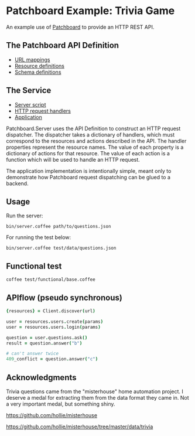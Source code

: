 # Patchboard Example: Trivia Game

An example use of [Patchboard](https://github.com/automatthew/patchboard) to
provide an HTTP REST API.

## The Patchboard API Definition

* [URL mappings](./src/api/mappings.coffee)
* [Resource definitions](./src/api/resources.coffee)
* [Schema definitions](./src/api/schema.coffee)


## The Service

* [Server script](./bin/server.coffee)
* [HTTP request handlers](./src/handlers.coffee)
* [Application](./src/application.coffee)

Patchboard.Server uses the API Definition to construct an HTTP request
dispatcher.  The dispatcher takes a dictionary of handlers, which must
correspond to the resources and actions described in the API. The handler
properties represent the resource names.  The value of each property is
a dictionary of actions for that resource.  The value of each action is
a function which will be used to handle an HTTP request.

The application implementation is intentionally simple, meant only to
demonstrate how Patchboard request dispatching can be glued to a backend.


## Usage

Run the server:

    bin/server.coffee path/to/questions.json

For running the test below:

    bin/server.coffee test/data/questions.json

## Functional test

    coffee test/functional/base.coffee


## APIflow (pseudo synchronous)

``` coffee
{resources} = Client.discover(url)

user = resources.users.create(params)
user = resources.users.login(params)

question = user.questions.ask()
result = question.answer("b")

# can't answer twice
409_conflict = question.answer("c")
```


## Acknowledgments

Trivia questions came from the "misterhouse" home automation project. I deserve a medal for extracting them from the data format they came in.  Not a very important medal, but something shiny.

https://github.com/hollie/misterhouse

https://github.com/hollie/misterhouse/tree/master/data/trivia

